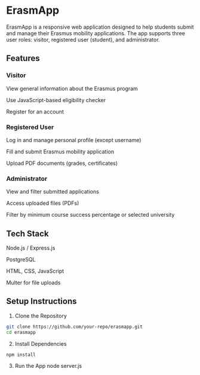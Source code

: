 # ErasmApp

ErasmApp is a responsive web application designed to help students submit and manage their Erasmus mobility applications. The app supports three user roles: visitor, registered user (student), and administrator.

## Features

### Visitor

View general information about the Erasmus program

Use JavaScript-based eligibility checker

Register for an account

### Registered User

Log in and manage personal profile (except username)

Fill and submit Erasmus mobility application

Upload PDF documents (grades, certificates)

### Administrator

View and filter submitted applications

Access uploaded files (PDFs)

Filter by minimum course success percentage or selected university

## Tech Stack

Node.js / Express.js

PostgreSQL

HTML, CSS, JavaScript

Multer for file uploads
## Setup Instructions
1. Clone the Repository
```bash
git clone https://github.com/your-repo/erasmapp.git
cd erasmapp
```
2. Install Dependencies
```bash
npm install
```
3. Run the App
node server.js 
